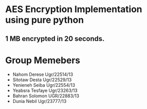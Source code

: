 # AES Encryption Implementation using pure python

## 1 MB encrypted in 20 seconds.


# Group Memebers

-  Nahom Derese Ugr/22514/13
-  Sitotaw Desta Ugr/22529/13
-  Yenieneh Seiba Ugr/22554/13
-  Yeabsra Tesfaye Ugr/23263/13
-  Bahran Solomon UGR/22883/13
-  Dunia Nebil Ugr/23777/13
